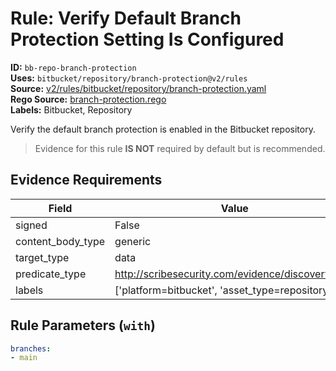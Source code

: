 # Rule: Verify Default Branch Protection Setting Is Configured  
**ID:** `bb-repo-branch-protection`  
**Uses:** `bitbucket/repository/branch-protection@v2/rules`  
**Source:** [v2/rules/bitbucket/repository/branch-protection.yaml](https://github.com/scribe-public/sample-policies/v2/rules/bitbucket/repository/branch-protection.yaml)  
**Rego Source:** [branch-protection.rego](https://github.com/scribe-public/sample-policies/v2/rules/bitbucket/repository/branch-protection.rego)  
**Labels:** Bitbucket, Repository  

Verify the default branch protection is enabled in the Bitbucket repository.

> Evidence for this rule **IS NOT** required by default but is recommended.


## Evidence Requirements  
| Field | Value |
|-------|-------|
| signed | False |
| content_body_type | generic |
| target_type | data |
| predicate_type | http://scribesecurity.com/evidence/discovery/v0.1 |
| labels | ['platform=bitbucket', 'asset_type=repository'] |

## Rule Parameters (`with`)  
```yaml
branches:
- main
```

